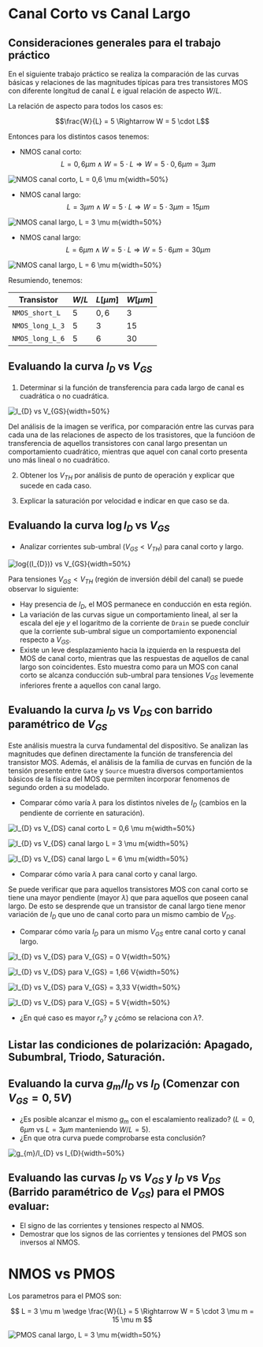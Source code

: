 # Canal Corto vs Canal Largo

## Consideraciones generales para el trabajo práctico
En el siguiente trabajo práctico se realiza la comparación de las curvas básicas y relaciones de las magnitudes típicas para tres transistores MOS con diferente longitud de canal $L$ e igual relación de aspecto $W/L$.

La relación de aspecto para todos los casos es:

$$\frac{W}{L} = 5 \Rightarrow W = 5 \cdot L$$

Entonces para los distintos casos tenemos:

  - NMOS canal corto:
  $$ L = 0,6 \mu m \wedge W = 5 \cdot L \Rightarrow W = 5 \cdot 0,6 \mu m = 3 \mu m $$

![NMOS canal corto, $L = 0,6 \mu m$](./imagenes/MOS/nmos_short_L_0p6.png){width=50%}

  - NMOS canal largo:
  $$ L = 3 \mu m \wedge W = 5 \cdot L \Rightarrow W = 5 \cdot 3 \mu m = 15 \mu m $$

![NMOS canal largo, $L = 3 \mu m$](./imagenes/MOS/nmos_long_L_3.png){width=50%}

  - NMOS canal largo:
  $$ L = 6 \mu m \wedge W = 5 \cdot L \Rightarrow W = 5 \cdot 6 \mu m = 30 \mu m $$

![NMOS canal largo, $L = 6 \mu m$](./imagenes/MOS/nmos_long_L_6.png){width=50%}

Resumiendo, tenemos:

| Transistor      | $W/L$ | $L [\mu m]$ | $W [\mu m]$ |
| --------------- | ----- | ----------- | ----------- |
| `NMOS_short_L`  | $5$   | $0,6$       | $3$         |
| `NMOS_long_L_3` | $5$   | $3$         | $15$        |
| `NMOS_long_L_6` | $5$   | $6$         | $30$        |

## Evaluando la curva $I_{D}$ vs $V_{GS}$

1. Determinar si la función de transferencia para cada largo de canal es cuadrática o no cuadrática.

  ![$I_{D}$ vs $V_{GS}$](./imagenes/ID_vs_VGS/ID_vs_VGS_group.png){width=50%}

  Del análisis de la imagen se verifica, por comparación entre las curvas para cada una de las relaciones de aspecto de los trasistores, que la funcióon de transferencia de aquellos transistores con canal largo presentan un comportamiento cuadrático, mientras que aquel con canal corto presenta uno más lineal o no cuadrático.

2. Obtener los $V_{TH}$ por análisis de punto de operación y explicar que sucede en cada caso.

3. Explicar la saturación por velocidad e indicar en que caso se da.


## Evaluando la curva $\log{I_{D}}$ vs $V_{GS}$

  - Analizar corrientes sub-umbral ($V_{GS} < V_{TH}$) para canal corto y largo.

  ![$log{(I_{D})}$ vs $V_{GS}$](./imagenes/ID_vs_VGS/ID-log_vs_VGS_group.png){width=50%}

  Para tensiones $V_{GS} < V_{TH}$ (región de inversión débil del canal) se puede observar lo siguiente:

  - Hay presencia de $I_{D}$, el MOS permanece en conducción en esta región.
  - La variación de las curvas sigue un comportamiento lineal, al ser la escala del eje $y$ el logaritmo de la corriente de `Drain` se puede concluir que la corriente sub-umbral sigue un comportamiento exponencial respecto a $V_{GS}$.
  - Existe un leve desplazamiento hacia la izquierda en la respuesta del MOS de canal corto, mientras que las respuestas de aquellos de canal largo son coincidentes. Esto muestra como para un MOS con canal corto se alcanza conducción sub-umbral para tensiones $V_{GS}$ levemente inferiores frente a aquellos con canal largo.

## Evaluando la curva $I_{D}$ vs $V_{DS}$ con barrido paramétrico de $V_{GS}$

Este análisis muestra la curva fundamental del dispositivo. Se analizan las magnitudes que definen directamente la función de transferencia del transistor MOS. Además, el análisis de la familia de curvas en función de la tensión presente entre `Gate` y `Source` muestra diversos comportamientos básicos de la física del MOS que permiten incorporar fenomenos de segundo orden a su modelado.

  - Comparar cómo varía $\lambda$ para los distintos niveles de $I_{D}$ (cambios en la pendiente de corriente en saturación).

  ![$I_{D}$ vs $V_{DS}$ canal corto $L = 0,6 \mu m$](./imagenes/ID_vs_VDS_swp_VGS/ID_vs_VDS_short.png){width=50%}

  ![$I_{D}$ vs $V_{DS}$ canal largo $L = 3 \mu m$](./imagenes/ID_vs_VDS_swp_VGS/ID_vs_VDS_long_3.png){width=50%}

  ![$I_{D}$ vs $V_{DS}$ canal largo $L = 6 \mu m$](./imagenes/ID_vs_VDS_swp_VGS/ID_vs_VDS_long_6.png){width=50%}

  - Comparar cómo varía $\lambda$ para canal corto y canal largo.

  Se puede verificar que para aquellos transistores MOS con canal corto se tiene una mayor pendiente (mayor $\lambda$) que para aquellos que poseen canal largo. De esto se desprende que un transistor de canal largo tiene menor variación de $I_{D}$ que uno de canal corto para un mismo cambio de $V_{DS}$.

  - Comparar cómo varía $I_{D}$ para un mismo $V_{GS}$ entre canal corto y canal largo.

  ![$I_{D}$ vs $V_{DS}$ para $V_{GS} = 0 V$](./imagenes/ID_vs_VDS_swp_VGS/ID_vs_VDS_para_VGS_0V.png){width=50%}

  ![$I_{D}$ vs $V_{DS}$ para $V_{GS} = 1,66 V$](./imagenes/ID_vs_VDS_swp_VGS/ID_vs_VDS_para_VGS_1p66V.png){width=50%}

  ![$I_{D}$ vs $V_{DS}$ para $V_{GS} = 3,33 V$](./imagenes/ID_vs_VDS_swp_VGS/ID_vs_VDS_para_VGS_3p33V.png){width=50%}

  ![$I_{D}$ vs $V_{DS}$ para $V_{GS} = 5 V$](./imagenes/ID_vs_VDS_swp_VGS/ID_vs_VDS_para_VGS_5V.png){width=50%}

  - ¿En qué caso es mayor $r_o$? y ¿cómo se relaciona con $\lambda$?.


## Listar las condiciones de polarización: Apagado, Subumbral, Triodo, Saturación.


## Evaluando la curva $g_{m}/I_{D}$ vs $I_{D}$ (Comenzar con $V_{GS} = 0,5 V$)
  - ¿Es posible alcanzar el mismo $g_{m}$ con el escalamiento realizado? ($L = 0,6 \mu m$ vs $L = 3 \mu m$ manteniendo $W/L = 5$).
  - ¿En que otra curva puede comprobarse esta conclusión?

  ![$g_{m}/I_{D}$ vs $I_{D}$](./imagenes/gmID_vs_ID/gmID_vs_ID.png){width=50%}


## Evaluando las curvas $I_{D}$ vs $V_{GS}$ y $I_{D}$ vs $V_{DS}$ (Barrido paramétrico de $V_{GS}$) para el PMOS evaluar:
  - El signo de las corrientes y tensiones respecto al NMOS.
  - Demostrar que los signos de las corrientes y tensiones del PMOS son inversos al NMOS.


# NMOS vs PMOS

Los parametros para el PMOS son:

$$ L = 3 \mu m \wedge \frac{W}{L} = 5 \Rightarrow W = 5 \cdot 3 \mu m = 15 \mu m $$

![PMOS canal largo, $L = 3 \mu m$](./imagenes/MOS/pmos_long_L_3.png){width=50%}
